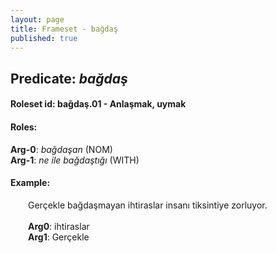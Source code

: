 ```yaml
---
layout: page
title: Frameset - bağdaş
published: true
---
```

<h2>Predicate: <i>bağdaş</i></h2>
<h4>Roleset id: bağdaş.01 - Anlaşmak, uymak<br>
<h4>Roles:</h4>
<b>Arg-0</b>: <i>bağdaşan</i>  (NOM) <br>
<b>Arg-1</b>: <i>ne ile bağdaştığı</i>  (WITH) <br>
<h4>Example:</h4>
&emsp;&emsp;Gerçekle bağdaşmayan ihtiraslar insanı tiksintiye zorluyor.<br><br>
&emsp;&emsp;<b>Arg0</b>:  ihtiraslar<br>
&emsp;&emsp;<b>Arg1</b>:  Gerçekle<br>

